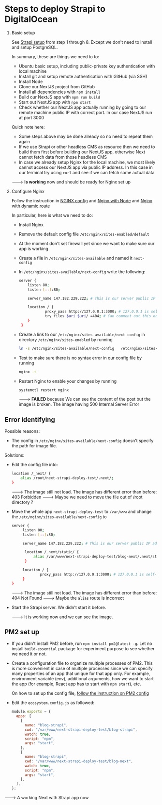 # Steps to deploy Strapi to DigitalOcean

1. Basic setup

   See [Strapi setup](/notes/Strapi%20deploy%20steps.md) from step 1 through 8. Except we don't need to install and setup PostgreSQL.

   In summary, these are things we need to to:

   - Ubuntu basic setup, including public-private key authentication with local machine
   - Install git and setup remote authentication with GitHub (via SSH)
   - Install Node
   - Clone our NextJS project from GitHub
   - Install all dependencies with `npm install`
   - Build our NextJS app with `npm run build`
   - Start out NextJS app with `npm start`
   - Check whether our NextJS app actually running by going to our remote machine public IP with correct port. In our case NextJS run at port 3000

   Quick note here:

   - Some steps above may be done already so no need to repeat them again
   - If we use Strapi or other headless CMS as resource then we need to build them first before building our NextJS app, otherwise Next cannot fetch data from those headless CMS
   - In case we already setup Nginx for the local machine, we most likely cannot access our NextJS app via public IP address. In this case in our terminal try using `curl` and see if we can fetch some actual data

   ---> **Is working** now and should be ready for Nginx set up

2. Configure Nginx

   Follow the instruction in [NGINX config](https://github.com/AnnLe4869/strapi-deploy-test/blob/main/notes/NGINX%20config.md) and [Nginx with Node](https://github.com/AnnLe4869/strapi-deploy-test/blob/main/notes/Nginx%20with%20Node.md) and [Nginx with dynamic route](https://github.com/AnnLe4869/strapi-deploy-test/blob/main/notes/Nginx%20with%20Dynamic%20route.md)

   In particular, here is what we need to do:

   - Install Nginx
   - Remove the default config file `/etc/nginx/sites-enabled/default`
   - At the moment don't set firewall yet since we want to make sure our app is working
   - Create a file in `/etc/nginx/sites-available` and named it `next-config`
   - In `/etc/nginx/sites-available/next-config` write the following:

     ```bash
     server {
         listen 80;
         listen [::]:80;

         server_name 147.182.229.222; # This is our server public IP address and we can change it to domain name

         location / {
                 proxy_pass http://127.0.0.1:3000; # 127.0.0.1 is self-inferred IP address and 3000 is the port Next use
                 try_files $uri $uri/ =404; # Can comment out this one in development
         }
      }
     ```

   - Create a link to our `/etc/nginx/sites-available/next-config` in directory `/etc/nginx/sites-enabled` by running

     ```bash
     ln -s /etc/nginx/sites-available/next-config   /etc/nginx/sites-enabled/
     ```

   - Test to make sure there is no syntax error in our config file by running

     ```bash
     nginx -t
     ```

   - Restart Nginx to enable your changes by running

     ```bash
     systemctl restart nginx
     ```

     ---> **FAILED** because We can see the content of the post but the image is broken. The image having 500 Internal Server Error

## Error identifying

Possible reasons:

- The config in `/etc/nginx/sites-available/next-config` doesn't specify the path for image file.

Solutions:

- Edit the config file into:

  ```bash
  location /_next/ {
      alias /root/next-strapi-deploy-test/.next/;
  }
  ```

  ---> The image still not load. The image has different error than before: 403 Forbidden
  ---> Maybe we need to move the file out of /root directory ?

- Move the whole app `next-strapi-deploy-test` to `/var/www` and change the `/etc/nginx/sites-available/next-config` to

  ```bash
  server {
       listen 80;
       listen [::]:80;

       server_name 147.182.229.222; # This is our server public IP address and we can change it to domain name

        location /_next/static/ {
            alias /var/www/next-strapi-deploy-test/blog-next/.next/static/;
        }

       location / {
               proxy_pass http://127.0.0.1:3000; # 127.0.0.1 is self-inferred IP address and 3000 is the port Next
       }
  }
  ```

  ---> The image still not load. The image has different error than before: 404 Not Found
  ---> Maybe the `alias` route is incorrect

- Start the Strapi server. We didn't start it before.

  ---> It is working now and we can see the image.

## PM2 set up

- If you didn't install PM2 before, run `npm install pm2@latest -g`. Let no install `build-essential` package for experiment purpose to see whether we need it or not.

- Create a configuration file to organize multiple processes of PM2. This is more convenient in case of multiple processes since we can specify many properties of an app that unique for that app only. For example, environment variable (env), additional arguments, how we want to start the app (for example, React app has to start with `npm start`), etc.

  On how to set up the config file, [follow the instruction on PM2 config](https://github.com/AnnLe4869/strapi-deploy-test/blob/main/notes/PM2%20Config%20for%20Node%20app.md)

- Edit the `ecosystem.config.js` as followed:

  ```js
  module.exports = {
    apps: [
      {
        name: "blog-strapi",
        cwd: "/var/www/next-strapi-deploy-test/blog-strapi",
        watch: true,
        script: "npm",
        args: "start",
      },
      {
        name: "blog-strapi",
        cwd: "/var/www/next-strapi-deploy-test/blog-next",
        watch: true,
        script: "npm",
        args: "start",
      },
    ],
  };
  ```

---> A working Next with Strapi app now
